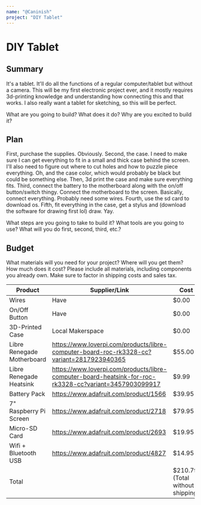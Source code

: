 ```yaml
---
name: "@Caninish"
project: "DIY Tablet"
---
```


# DIY Tablet

## Summary

It's a tablet. It'll do all the functions of a regular computer/tablet but without a camera. This will be my first electronic project ever, and it mostly requires 3d-printing knowledge and understanding how connecting this and that works. I also really want a tablet for sketching, so this will be perfect.

What are you going to build? What does it do? Why are you excited to build it?

## Plan

First, purchase the supplies. Obviously.
Second, the case. I need to make sure I can get everything to fit in a small and thick case behind the screen. I'll also need to figure out where to cut holes and how to puzzle piece everything. Oh, and the case color, which would probably be black but could be something else. Then, 3d print the case and make sure everything fits.
Third, connect the battery to the motherboard along with the on/off button/switch thingy. Connect the motherboard to the screen. Basically, connect everything. Probably need some wires.
Fourth, use the sd card to download os.
Fifth, fit everything in the case, get a stylus and (download the software for drawing first lol) draw. Yay.

What steps are you going to take to build it? What tools are you going to use? What will you do first, second, third, etc.?

## Budget

What materials will you need for your project? Where will you get them? How much does it cost? Please include all materials, including components you already own. Make sure to factor in shipping costs and sales tax.

| Product         | Supplier/Link                         | Cost   |
| --------------- | ------------------------------------- | ------ |
| Wires           | Have                                  | $0.00  |
| On/Off Button   | Have                                  | $0.00  |
| 3D-Printed Case | Local Makerspace                      | $0.00  |
| Libre Renegade Motherboard  | https://www.loverpi.com/products/libre-computer-board-roc-rk3328-cc?variant=2817923940365  | $55.00 |
| Libre Renegade Heatsink | https://www.loverpi.com/products/libre-computer-board-heatsink-for-roc-rk3328-cc?variant=3457903099917 | $9.99 |
| Battery Pack   | https://www.adafruit.com/product/1566      | $39.95 |
| 7" Raspberry Pi Screen   | https://www.adafruit.com/product/2718      | $79.95 |
| Micro-SD Card       |https://www.adafruit.com/product/2693 | $19.95   |
| Wifi + Bluetooth USB | https://www.adafruit.com/product/4827 | $14.95 |
| Total           |                                       | $210.79 (Total without shipping) |
